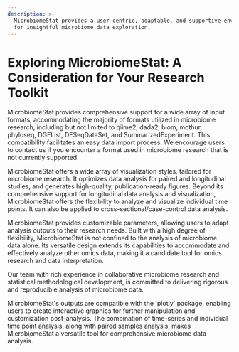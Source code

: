 ```yaml
---
description: >-
  MicrobiomeStat provides a user-centric, adaptable, and supportive environment
  for insightful microbiome data exploration.
---
```


# Exploring MicrobiomeStat: A Consideration for Your Research Toolkit

MicrobiomeStat provides comprehensive support for a wide array of input formats, accommodating the majority of formats utilized in microbiome research, including but not limited to qiime2, dada2, biom, mothur, phyloseq, DGEList, DESeqDataSet, and SummarizedExperiment. This compatibility facilitates an easy data import process. We encourage users to contact us if you encounter a format used in microbiome research that is not currently supported.

MicrobiomeStat offers a wide array of visualization styles, tailored for microbiome research. It optimizes data analysis for paired and longitudinal studies, and generates high-quality, publication-ready figures. Beyond its comprehensive support for longitudinal data analysis and visualization, MicrobiomeStat offers the flexibility to analyze and visualize individual time points. It can also be applied to cross-sectional/case-control data analysis.

MicrobiomeStat provides customizable parameters, allowing users to adapt analysis outputs to their research needs. Built with a high degree of flexibility, MicrobiomeStat is not confined to the analysis of microbiome data alone. Its versatile design extends its capabilities to accommodate and effectively analyze other omics data, making it a candidate tool for omics research and data interpretation.

Our team with rich experience in collaborative microbiome research and statistical methodological development, is committed to delivering rigorous and reproducible analysis of microbiome data.

MicrobiomeStat's outputs are compatible with the 'plotly' package, enabling users to create interactive graphics for further manipulation and customization post-analysis. The combination of time-series and individual time point analysis, along with paired samples analysis, makes MicrobiomeStat a versatile tool for comprehensive microbiome data analysis.

<figure><img src="../.gitbook/assets/DALL·E 2024-10-12 23.41.05 - An illustration showcasing the capabilities of MicrobiomeStat for microbiome research. The image should highlight support for various input formats su.webp" alt=""><figcaption></figcaption></figure>
